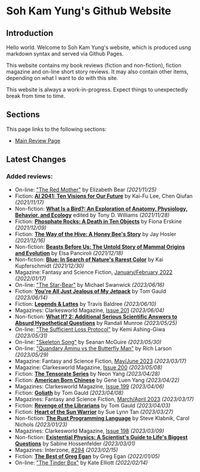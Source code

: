# Soh Kam Yung's Github Website

## Introduction

Hello world. Welcome to Soh Kam Yung's website, which is produced usng markdown syntax and served via Github Pages.

This website contains my book reviews (fiction and non-fiction), fiction magazine and on-line short story reviews. It may also contain other items, depending on what I want to do with this site.

This website is always a work-in-progress. Expect things to unexpectedly break from time to time.

## Sections

This page links to the following sections:

- [Main Review Page](reviews/README.md)

## Latest Changes

### Added reviews:
- On-line: ["The Red Mother"](reviews/online/2021/20211125-RedMother.md) by Elizabeth Bear *(2021/11/25)*
- Fiction: [**AI 2041: Ten Visions for Our Future**](reviews/fiction/2021/20211117-AI2041.md) by Kai-Fu Lee, Chen Qiufan *(2021/11/17)*
- Non-fiction: [**What Is a Bird?: An Exploration of Anatomy, Physiology, Behavior, and Ecology**](reviews/nonfiction/2021/20211128-WhatIsABird.md) edited by Tony D. Williams *(2021/11/28)*
- Fiction: [**Phosphate Rocks: A Death in Ten Objects**](reviews/fiction/2021/20211209-PhosphateRocks.md) by Fiona Erskine *(2021/12/09)*
- Fiction: [**The Way of the Hive: A Honey Bee's Story**](reviews/fiction/2021/20211216-WayOfTheHive.md) by Jay Hosler *(2021/12/16)*
- Non-fiction: [**Beasts Before Us: The Untold Story of Mammal Origins and Evolution**](reviews/nonfiction/2021/20211218-BeastsBeforeUs.md) by Elsa Panciroli *(2021/12/18)*
- Non-fiction: [**Blue: In Search of Nature's Rarest Color**](reviews/nonfiction/2021/20211230-Blue.md) by Kai Kupferschmidt *(2021/12/30)*
- Magazine: Fantasy and Science Fiction, [January/February 2022](reviews/magazines/FantasyAndScienceFiction/20220117-FSF202201.md) *(2022/01/17)*
- On-line: ["The Star-Bear"](reviews/online/2023/20230616-StarBear.md) by Michael Swanwick *(2023/06/16)*
- Fiction: [**You're All Just Jealous of My Jetpack**](reviews/fiction/2023/20230614-JealousMyBackpack.md) by Tom Gauld *(2023/06/14)*
- Fiction: [**Legends & Lattes**](reviews/fiction/2023/20230610-LegendsAndLattes.md) by Travis Baldree *(2023/06/10)*
- Magazines: Clarkesworld Magazine, [Issue 201](reviews/magazines/Clarkesworld/20230604-Clarkesworld201.md) *(2023/06/04)*
- Non-fiction: [**What If? 2: Additional Serious Scientific Answers to Absurd Hypothetical Questions**](reviews/nonfiction/2023/20230525-WhatIf2.md) by Randall Munroe *(2023/05/25)*
- On-line: ["The Sufficient Loss Protocol"](reviews/online/2023/20230531-SufficientLossProtocol.md) by Kemi Ashing-Giwa *(2023/05/31)*
- On-line: ["Skeleton Song"](reviews/online/2023/20230530-SkeletonSong.md) by Seanan McGuire *(2023/05/30)*
- On-line: ["Quandary Aminu vs the Butterfly Man"](reviews/online/2023/20230529-QuandryAminuTheButterflyMan.md) by Rich Larson *(2023/05/29)*
- Magazine: Fantasy and Science Fiction, [May/June 2023](reviews/magazines/FantasyAndScienceFiction/20230514-FSF202305.md) *(2023/03/17)*
- Magazine: Clarkesworld Magazine, [Issue 200](reviews/magazines/Clarkesworld/20230508-Clarkesworld200.md) *(2023/05/08)*
- Fiction: [**The Tensorate Series**](reviews/fiction/2023/20230428-TheTensorateSeries.md) by Neon Yang *(2023/04/28)*
- Fiction: [**American Born Chinese**](reviews/fiction/2023/20230422-AmericanBornChinese.md) by Gene Luen Yang *(2023/04/22)*
- Magazines: Clarkesworld Magazine, [Issue 199](reviews/magazines/Clarkesworld/20230406-Clarkesworld199.md) *(2023/04/06)*
- Fiction: [**Goliath**](reviews/fiction/2023/20230408-Goliath.md) by Tom Gauld *(2023/04/08)*
- Magazines: Fantasy and Science Fiction, [March/April 2023](reviews/magazines/FantasyAndScienceFiction/20230317-FSF202303.md) *(2023/03/17)*
- Fiction: [**Revenge of the Librarians**](reviews/fiction/2023/20230403-RevengeOfTheLibrarians.md) by Tom Gauld *(2023/04/03)*
- Fiction: [**Heart of the Sun Warrior**](reviews/fiction/2023/20230327-HeartOfTheSunWarrior.md) by Sue Lynn Tan *(2023/03/27)*
- Non-fiction: [**The Rust Programming Language**](reviews/nonfiction/2023/20230123-RustProgrammingLanguage.md) by Steve Klabnik, Carol Nichols *(2023/01/23)*
- Magazines: Clarkesworld Magazine, [Issue 198](reviews/magazines/Clarkesworld/20230309-Clarkesworld198.md) *(2023/03/09)*
- Non-fiction: [**Existential Physics: A Scientist's Guide to Life's Biggest Questions**](reviews/nonfiction/2023/20230301-ExistentialPhysics.md) by Sabine Hossenfelder *(2023/03/01)*
- Magazines: Interzone, [#294](reviews/magazines/Interzone/20230215-Interzone294.md) *(2023/02/15)*
- Fiction: [**The Best of Greg Egan**](reviews/fiction/2022/20220105-TheBestOfGregEgan.md) by Greg Egan *(2022/01/05)*
- On-line: ["The Tinder Box"](reviews/online/2022/20220214-TheTinderBox.md) by Kate Elliott *(2022/02/14)*
